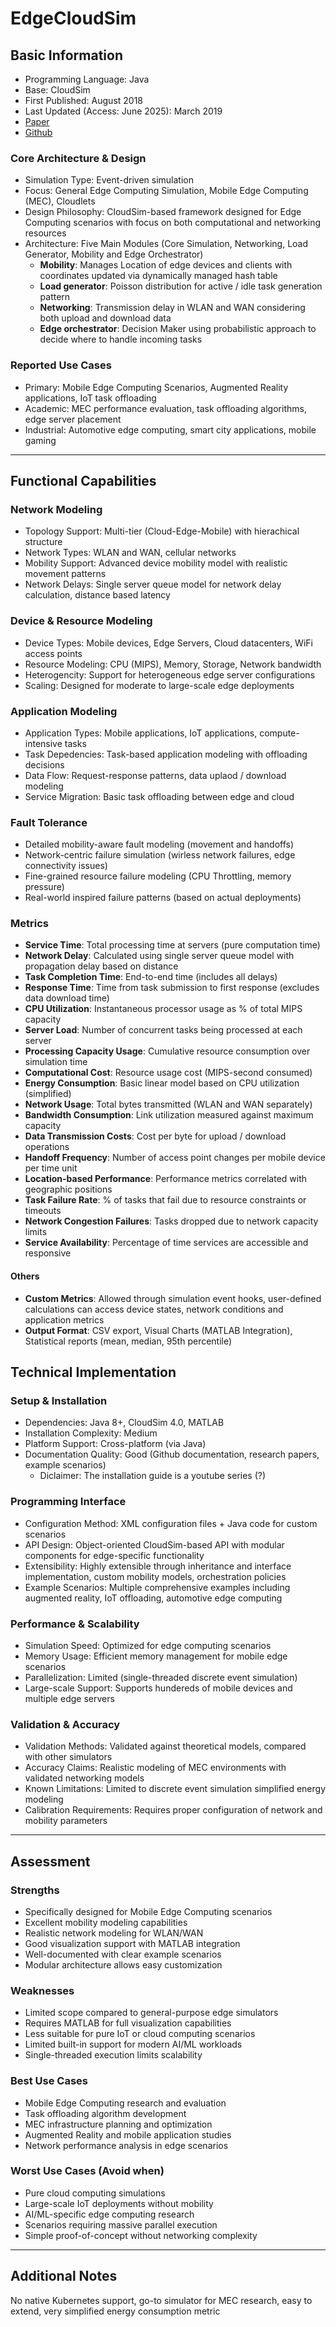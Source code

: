 # EdgeCloudSim
## Basic Information
- Programming Language: Java
- Base: CloudSim
- First Published: August 2018
- Last Updated (Access: June 2025): March 2019
- [Paper](https://onlinelibrary.wiley.com/doi/abs/10.1002/ett.3493)
- [Github](https://github.com/purdue-dcsl/EdgeCloudSim)

### Core Architecture & Design
- Simulation Type: Event-driven simulation
- Focus: General Edge Computing Simulation, Mobile Edge Computing (MEC), Cloudlets
- Design Philosophy: CloudSim-based framework designed for Edge Computing scenarios with focus on both computational and networking resources
- Architecture: Five Main Modules (Core Simulation, Networking, Load Generator, Mobility and Edge Orchestrator)
  - **Mobility**: Manages Location of edge devices and clients with coordinates updated via dynamically managed hash table
  - **Load generator**: Poisson distribution for active / idle task generation pattern
  - **Networking**: Transmission delay in WLAN and WAN considering both upload and download data
  - **Edge orchestrator**: Decision Maker using probabilistic approach to decide where to handle incoming tasks

### Reported Use Cases
- Primary: Mobile Edge Computing Scenarios, Augmented Reality applications, IoT task offloading
- Academic: MEC performance evaluation, task offloading algorithms, edge server placement
- Industrial: Automotive edge computing, smart city applications, mobile gaming

---

## Functional Capabilities
### Network Modeling
- Topology Support: Multi-tier (Cloud-Edge-Mobile) with hierachical structure
- Network Types: WLAN and WAN, cellular networks
- Mobility Support: Advanced device mobility model with realistic movement patterns
- Network Delays: Single server queue model for network delay calculation, distance based latency
### Device & Resource Modeling
- Device Types: Mobile devices, Edge Servers, Cloud datacenters, WiFi access points
- Resource Modeling: CPU (MIPS), Memory, Storage, Network bandwidth
- Heterogencity: Support for heterogeneous edge server configurations
- Scaling: Designed for moderate to large-scale edge deployments
### Application Modeling
- Application Types: Mobile applications, IoT applications, compute-intensive tasks
- Task Depedencies: Task-based application modeling with offloading decisions
- Data Flow: Request-response patterns, data uplaod / download modeling
- Service Migration: Basic task offloading between edge and cloud
### Fault Tolerance
- Detailed mobility-aware fault modeling (movement and handoffs)
- Network-centric failure simulation (wirless network failures, edge connectivity issues)
- Fine-grained resource failure modeling (CPU Throttling, memory pressure)
- Real-world inspired failure patterns (based on actual deployments)
### Metrics
- **Service Time**: Total processing time at servers (pure computation time)
- **Network Delay**: Calculated using single server queue model with propagation delay based on distance
- **Task Completion Time**: End-to-end time (includes all delays)
- **Response Time**: Time from task submission to first response (excludes data download time)
- **CPU Utilization**: Instantaneous processor usage as % of total MIPS capacity
- **Server Load**: Number of concurrent tasks being processed at each server
- **Processing Capacity Usage**: Cumulative resource consumption over simulation time
- **Computational Cost**: Resource usage cost (MIPS-second consumed)
- **Energy Consumption**: Basic linear model based on CPU utilization (simplified)
- **Network Usage**: Total bytes transmitted (WLAN and WAN separately)
- **Bandwidth Consumption**: Link utilization measured against maximum capacity
- **Data Transmission Costs**: Cost per byte for upload / download operations
- **Handoff Frequency**: Number of access point changes per mobile device per time unit
- **Location-based Performance**: Performance metrics correlated with geographic positions
- **Task Failure Rate**: % of tasks that fail due to resource constraints or timeouts
- **Network Congestion Failures**: Tasks dropped due to network capacity limits
- **Service Availability**: Percentage of time services are accessible and responsive
#### Others
- **Custom Metrics**: Allowed through simulation event hooks, user-defined calculations can access device states, network conditions and application metrics
- **Output Format**: CSV export, Visual Charts (MATLAB Integration), Statistical reports (mean, median, 95th percentile)

## Technical Implementation
### Setup & Installation
- Dependencies: Java 8+, CloudSim 4.0, MATLAB
- Installation Complexity: Medium
- Platform Support: Cross-platform (via Java)
- Documentation Quality: Good (Github documentation, research papers, example scenarios)
  - Diclaimer: The installation guide is a youtube series (?)
### Programming Interface
- Configuration Method: XML configuration files + Java code for custom scenarios
- API Design: Object-oriented CloudSim-based API with modular components for edge-specific functionality
- Extensibility: Highly extensible through inheritance and interface implementation, custom mobility models, orchestration policies
- Example Scenarios: Multiple comprehensive examples including augmented reality, IoT offloading, automotive edge computing
### Performance & Scalability
- Simulation Speed: Optimized for edge computing scenarios
- Memory Usage: Efficient memory management for mobile edge scenarios
- Parallelization: Limited (single-threaded discrete event simulation)
- Large-scale Support: Supports hundereds of mobile devices and multiple edge servers
### Validation & Accuracy
- Validation Methods: Validated against theoretical models, compared with other simulators
- Accuracy Claims: Realistic modeling of MEC environments with validated networking models
- Known Limitations: Limited to discrete event simulation simplified energy modeling
- Calibration Requirements: Requires proper configuration of network and mobility parameters

---

## Assessment
### Strengths
- Specifically designed for Mobile Edge Computing scenarios
- Excellent mobility modeling capabilities
- Realistic network modeling for WLAN/WAN
- Good visualization support with MATLAB integration
- Well-documented with clear example scenarios
- Modular architecture allows easy customization
### Weaknesses
- Limited scope compared to general-purpose edge simulators
- Requires MATLAB for full visualization capabilities
- Less suitable for pure IoT or cloud computing scenarios
- Limited built-in support for modern AI/ML workloads
- Single-threaded execution limits scalability
### Best Use Cases
- Mobile Edge Computing research and evaluation
- Task offloading algorithm development
- MEC infrastructure planning and optimization
- Augmented Reality and mobile application studies
- Network performance analysis in edge scenarios
### Worst Use Cases (Avoid when)
- Pure cloud computing simulations
- Large-scale IoT deployments without mobility
- AI/ML-specific edge computing research
- Scenarios requiring massive parallel execution
- Simple proof-of-concept without networking complexity
---

## Additional Notes
No native Kubernetes support, go-to simulator for MEC research, easy to extend,
very simplified energy consumption metric